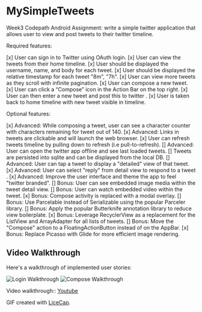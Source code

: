 # MySimpleTweets

Week3 Codepath Android Assignment:  write a simple twitter application that allows user to view and
post tweets to their twitter timeline.

Required features:

[x] User can sign in to Twitter using OAuth login.
[x] User can view the tweets from their home timeline.
    [x] User should be displayed the username, name, and body for each tweet. 
    [x] User should be displayed the relative timestamp for each tweet "8m", "7h". 
    [x] User can view more tweets as they scroll with infinite pagination.
[x] User can compose a new tweet.
    [x] User can click a “Compose” icon in the Action Bar on the top right. 
    [x] User can then enter a new tweet and post this to twitter .
    [x] User is taken back to home timeline with new tweet visible in timeline. 

Optional features:

[x] Advanced: While composing a tweet, user can see a character counter with characters remaining for tweet out of 140.
[x] Advanced: Links in tweets are clickable and will launch the web browser.
[x] User can refresh tweets timeline by pulling down to refresh (i.e pull-to-refresh).
[] Advanced: User can open the twitter app offline and see last loaded tweets.
  [] Tweets are persisted into sqlite and can be displayed from the local DB.
[] Advanced: User can tap a tweet to display a "detailed" view of that tweet.
[x] Advanced: User can select "reply" from detail view to respond to a tweet .
[x] Advanced: Improve the user interface and theme the app to feel "twitter branded".
[] Bonus: User can see embedded image media within the tweet detail view.
[] Bonus: User can watch embedded video within the tweet. 
[x] Bonus: Compose activity is replaced with a modal overlay.
[] Bonus: Use Parcelable instead of Serializable using the popular Parceler library.
[] Bonus: Apply the popular Butterknife annotation library to reduce view boilerplate. 
[x] Bonus: Leverage RecyclerView as a replacement for the ListView and ArrayAdapter for all lists of tweets. 
[] Bonus: Move the "Compose" action to a FloatingActionButton instead of on the AppBar. 
[x] Bonus: Replace Picasso with Glide for more efficient image rendering.


## Video Walkthrough

Here's a walkthrough of implemented user stories:


<img src='http://i.imgur.com/f2naoFf.gif' title='Login Walkthrough' width='' alt='Login Walkthrough'/>

<img src='http://i.imgur.com/9YaYLbP.gifv' title='Compose Walkthrough' width='' alt='Compose Walkthrough'/>

Video walkthrough:: [Youtube](https://youtu.be/f1hHVDLONg0)

GIF created with [LiceCap](http://www.cockos.com/licecap/).

